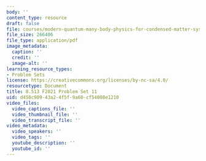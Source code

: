 ```yaml
---
body: ''
content_type: resource
draft: false
file: courses/modern-quantum-many-body-physics-for-condensed-matter-systems/mit8_513f21_ps11.pdf
file_size: 266406
file_type: application/pdf
image_metadata:
  caption: ''
  credit: ''
  image-alt: ''
learning_resource_types:
- Problem Sets
license: https://creativecommons.org/licenses/by-nc-sa/4.0/
resourcetype: Document
title: 8.513 F2021 Problem Set 11
uid: d450c909-43a2-4f5f-9a60-cf54008e1210
video_files:
  video_captions_file: ''
  video_thumbnail_file: ''
  video_transcript_file: ''
video_metadata:
  video_speakers: ''
  video_tags: ''
  youtube_description: ''
  youtube_id: ''
---
```

